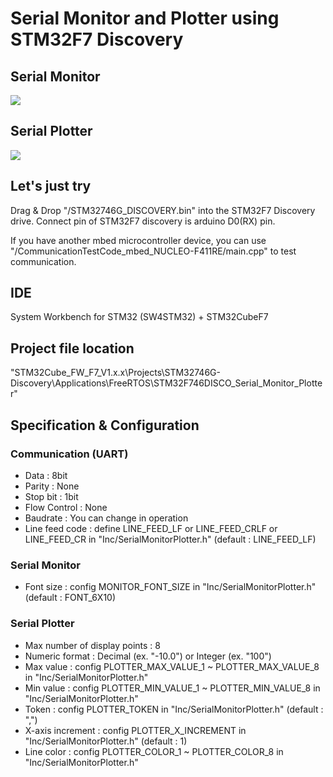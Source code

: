 # Serial Monitor and Plotter using STM32F7 Discovery
[](
<http://y2kblog.seesaa.net/article/SerialMonitorPlotter_STM32F7-Discovery.html>
)

## Serial Monitor
![](https://github.com/y2kblog/STM32F746DISCO_Serial_Monitor_Plotter/blob/master/images/SerialMonitor.jpg)

## Serial Plotter
![](https://github.com/y2kblog/STM32F746DISCO_Serial_Monitor_Plotter/blob/master/images/SerialPlotter.jpg)


## Let's just try
Drag & Drop "/STM32746G_DISCOVERY.bin" into the STM32F7 Discovery drive.
Connect pin of STM32F7 discovery is arduino D0(RX) pin.

If you have another mbed microcontroller device, you can use "/CommunicationTestCode_mbed_NUCLEO-F411RE/main.cpp" to test communication.

## IDE
System Workbench for STM32 (SW4STM32) + STM32CubeF7

## Project file location
"STM32Cube_FW_F7_V1.x.x\Projects\STM32746G-Discovery\Applications\FreeRTOS\STM32F746DISCO_Serial_Monitor_Plotter"

## Specification & Configuration
### Communication (UART)
* Data : 8bit
* Parity : None
* Stop bit : 1bit
* Flow Control : None
* Baudrate : You can change in operation
* Line feed code : define LINE_FEED_LF or LINE_FEED_CRLF or LINE_FEED_CR in "Inc/SerialMonitorPlotter.h" (default : LINE_FEED_LF)

### Serial Monitor
* Font size : config MONITOR_FONT_SIZE in "Inc/SerialMonitorPlotter.h" (default : FONT_6X10)

### Serial Plotter
* Max number of display points : 8
* Numeric format : Decimal (ex. "-10.0") or Integer (ex. "100")
* Max value : config PLOTTER_MAX_VALUE_1 ~ PLOTTER_MAX_VALUE_8 in "Inc/SerialMonitorPlotter.h"
* Min value : config PLOTTER_MIN_VALUE_1 ~ PLOTTER_MIN_VALUE_8 in "Inc/SerialMonitorPlotter.h"
* Token : config PLOTTER_TOKEN in "Inc/SerialMonitorPlotter.h" (default : ",")
* X-axis increment : config PLOTTER_X_INCREMENT in "Inc/SerialMonitorPlotter.h" (default : 1)
* Line color : config PLOTTER_COLOR_1 ~ PLOTTER_COLOR_8 in "Inc/SerialMonitorPlotter.h"

